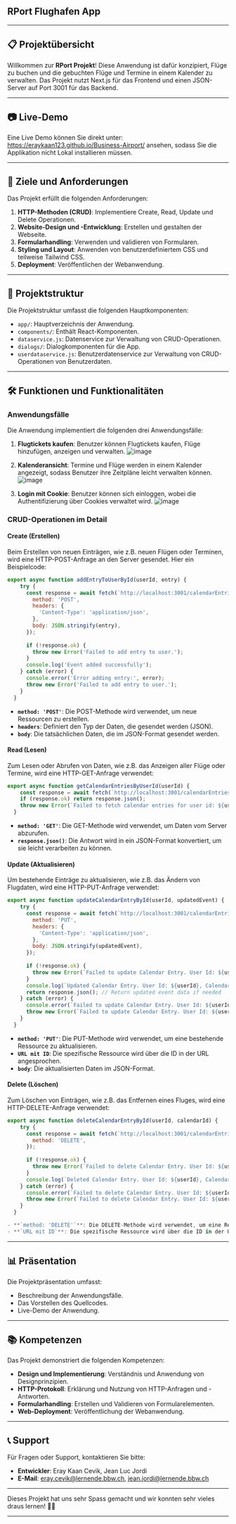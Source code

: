 ## RPort Flughafen App

---

## 📋 Projektübersicht

Willkommen zur **RPort Projekt**! Diese Anwendung ist dafür konzipiert, Flüge zu buchen und die gebuchten Flüge und Termine in einem Kalender zu verwalten. Das Projekt nutzt Next.js für das Frontend und einen JSON-Server auf Port 3001 für das Backend.

---
## 📷 Live-Demo

Eine Live Demo können Sie direkt unter: https://eraykaan123.github.io/Business-Airport/ ansehen, sodass Sie die Applikation nicht Lokal installieren müssen. 

---

## 🎯 Ziele und Anforderungen

Das Projekt erfüllt die folgenden Anforderungen:

1. **HTTP-Methoden (CRUD)**: Implementiere Create, Read, Update und Delete Operationen.
2. **Website-Design und -Entwicklung**: Erstellen und gestalten der Webseite.
3. **Formularhandling**: Verwenden und validieren von Formularen.
4. **Styling und Layout**: Anwenden von benutzerdefiniertem CSS und teilweise Tailwind CSS.
5. **Deployment**: Veröffentlichen der Webanwendung.

---

## 📁 Projektstruktur

Die Projektstruktur umfasst die folgenden Hauptkomponenten:

- `app/`: Hauptverzeichnis der Anwendung.
- `components/`: Enthält React-Komponenten.
- `dataservice.js`: Datenservice zur Verwaltung von CRUD-Operationen.
- `dialogs/`: Dialogkomponenten für die App.
- `userdataservice.js`: Benutzerdatenservice zur Verwaltung von CRUD-Operationen von Benutzerdaten.

---

## 🛠️ Funktionen und Funktionalitäten

### Anwendungsfälle

Die Anwendung implementiert die folgenden drei Anwendungsfälle:

1. **Flugtickets kaufen**: Benutzer können Flugtickets kaufen, Flüge hinzufügen, anzeigen und verwalten.
    ![image](https://github.com/user-attachments/assets/1d306b67-0e85-42e9-bb56-5cac2366963a)

3. **Kalenderansicht**: Termine und Flüge werden in einem Kalender angezeigt, sodass Benutzer ihre Zeitpläne leicht verwalten können.
   ![image](https://github.com/user-attachments/assets/c6805037-0077-4945-b16e-40a7f9e511d0)

5. **Login mit Cookie**: Benutzer können sich einloggen, wobei die Authentifizierung über Cookies verwaltet wird.
   ![image](https://github.com/user-attachments/assets/d55ef696-451a-4254-bf4d-33043dc2cd8e)


### CRUD-Operationen im Detail

#### Create (Erstellen)

Beim Erstellen von neuen Einträgen, wie z.B. neuen Flügen oder Terminen, wird eine HTTP-POST-Anfrage an den Server gesendet. Hier ein Beispielcode:

```javascript
export async function addEntryToUserById(userId, entry) {
    try {
      const response = await fetch(`http://localhost:3001/calendarEntries?userId=${userId}`, {
        method: 'POST',
        headers: {
          'Content-Type': 'application/json',
        },
        body: JSON.stringify(entry),
      });
  
      if (!response.ok) {
        throw new Error('Failed to add entry to user.');
      }
      console.log('Event added successfully');
    } catch (error) {
      console.error('Error adding entry:', error);
      throw new Error('Failed to add entry to user.');
    }
  }
```

- **`method: 'POST'`**: Die POST-Methode wird verwendet, um neue Ressourcen zu erstellen.
- **`headers`**: Definiert den Typ der Daten, die gesendet werden (JSON).
- **`body`**: Die tatsächlichen Daten, die im JSON-Format gesendet werden.

#### Read (Lesen)

Zum Lesen oder Abrufen von Daten, wie z.B. das Anzeigen aller Flüge oder Termine, wird eine HTTP-GET-Anfrage verwendet:

```javascript
export async function getCalendarEntriesByUserId(userId) {
    const response = await fetch(`http://localhost:3001/calendarEntries?userId=${userId}`);
    if (response.ok) return response.json();
    throw new Error(`Failed to fetch calendar entries for user id: ${userId}`);
  }

```
- **`method: 'GET'`**: Die GET-Methode wird verwendet, um Daten vom Server abzurufen.
- **`response.json()`**: Die Antwort wird in ein JSON-Format konvertiert, um sie leicht verarbeiten zu können.

#### Update (Aktualisieren)

Um bestehende Einträge zu aktualisieren, wie z.B. das Ändern von Flugdaten, wird eine HTTP-PUT-Anfrage verwendet:

```javascript
export async function updateCalendarEntryById(userId, updatedEvent) {
    try {
      const response = await fetch(`http://localhost:3001/calendarEntries/${updatedEvent.id}?userId=${userId}`, {
        method: 'PUT',
        headers: {
          'Content-Type': 'application/json',
        },
        body: JSON.stringify(updatedEvent),
      });
  
      if (!response.ok) {
        throw new Error(`Failed to update Calendar Entry. User Id: ${userId}, Calendar Id: ${updatedEvent.id}`);
      }
      console.log(`Updated Calendar Entry. User Id: ${userId}, Calendar Id: ${updatedEvent.id}`);
      return response.json(); // Return updated event data if needed
    } catch (error) {
      console.error(`Failed to update Calendar Entry. User Id: ${userId}, Calendar Id: ${updatedEvent.id}`, error);
      throw new Error(`Failed to update Calendar Entry. User Id: ${userId}, Calendar Id: ${updatedEvent.id}`);
    }
  }
```

- **`method: 'PUT'`**: Die PUT-Methode wird verwendet, um eine bestehende Ressource zu aktualisieren.
- **`URL mit ID`**: Die spezifische Ressource wird über die ID in der URL angesprochen.
- **`body`**: Die aktualisierten Daten im JSON-Format.

#### Delete (Löschen)

Zum Löschen von Einträgen, wie z.B. das Entfernen eines Fluges, wird eine HTTP-DELETE-Anfrage verwendet:

```javascript
export async function deleteCalendarEntryById(userId, calendarId) {
    try {
      const response = await fetch(`http://localhost:3001/calendarEntries/${calendarId}?userId=${userId}`, {
        method: 'DELETE',
      });
  
      if (!response.ok) {
        throw new Error(`Failed to delete Calendar Entry. User Id: ${userId}, Calendar Id: ${calendarId}`);
      }
      console.log(`Deleted Calendar Entry. User Id: ${userId}, Calendar Id: ${calendarId}`);
    } catch (error) {
      console.error(`Failed to delete Calendar Entry. User Id: ${userId}, Calendar Id: ${calendarId}`, error);
      throw new Error(`Failed to delete Calendar Entry. User Id: ${userId}, Calendar Id: ${calendarId}`);
    }
  }

- **`method: 'DELETE'`**: Die DELETE-Methode wird verwendet, um eine Ressource zu löschen.
- **`URL mit ID`**: Die spezifische Ressource wird über die ID in der URL angesprochen.
```
---

## 📊 Präsentation

Die Projektpräsentation umfasst:

- Beschreibung der Anwendungsfälle.
- Das Vorstellen des Quellcodes.
- Live-Demo der Anwendung.

---

## 📚 Kompetenzen

Das Projekt demonstriert die folgenden Kompetenzen:

- **Design und Implementierung**: Verständnis und Anwendung von Designprinzipien.
- **HTTP-Protokoll**: Erklärung und Nutzung von HTTP-Anfragen und -Antworten.
- **Formularhandling**: Erstellen und Validieren von Formularelementen.
- **Web-Deployment**: Veröffentlichung der Webanwendung.

---

## 📞 Support

Für Fragen oder Support, kontaktieren Sie bitte:

- **Entwickler**: Eray Kaan Cevik, Jean Luc Jordi
- **E-Mail**: eray.cevik@lernende.bbw.ch, jean.jordi@lernende.bbw.ch

---

Dieses Projekt hat uns sehr Spass gemacht und wir konnten sehr vieles draus lernen! 🚀✨

---

